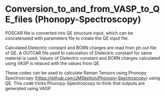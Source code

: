 # Conversion_to_and_from_VASP_to_QE_files (Phonopy-Spectroscopy)
POSCAR file is converted into QE structure input, which can be concatenated with parameters file to create the QE input file. 

Calculated Dielectric constant and BORN charges are read from ph.out file of QE. A OUTCAR file used to calculation of Dielectric constant for same material is used. Values of Dielectric constant and BORN charges calculated using VASP is relaced with the values from QE. 

These codes can be used to calculate Raman Tensors using Phonopy Spectroscopy (https://github.com/JMSkelton/Phonopy-Spectroscopy) using QE. This code tricks Phonopy-Spectroscopy to think that outputs are generated using VASP.
